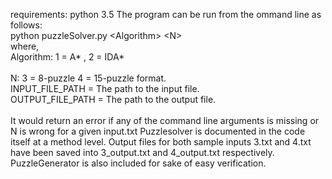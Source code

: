 requirements: python 3.5
The program can be run from the ommand line as follows:</br>
python puzzleSolver.py \<Algorithm> \<N> </br>
where,</br>
Algorithm:   1 = A* , 2 = IDA* </br>
</br>
N: 3 = 8-puzzle 4 = 15-puzzle format. </br>
INPUT_FILE_PATH = The path to the input file.</br>
OUTPUT_FILE_PATH = The path to the output file.</br>
</br>
It would return an error if any of the command line arguments is missing or N is wrong for a given input.txt
Puzzlesolver is documented in the code itself at a method level.
Output files for both sample inputs 3.txt and 4.txt have been saved into 3_output.txt and 4_output.txt respectively.
</br>
PuzzleGenerator is also included for sake of easy verification.
